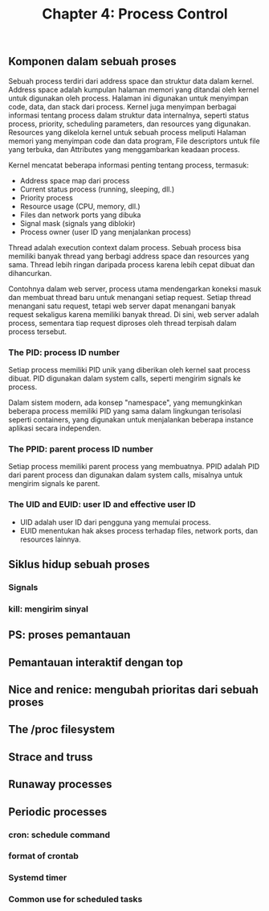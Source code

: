<h1 align="center">
  Chapter 4: Process Control
</h1>

<br>

## Komponen dalam sebuah proses

Sebuah process terdiri dari address space dan struktur data dalam kernel. Address space adalah kumpulan halaman memori yang ditandai oleh kernel untuk digunakan oleh process. Halaman ini digunakan untuk menyimpan code, data, dan stack dari process. Kernel juga menyimpan berbagai informasi tentang process dalam struktur data internalnya, seperti status process, priority, scheduling parameters, dan resources yang digunakan. Resources yang dikelola kernel untuk sebuah process meliputi Halaman memori yang menyimpan code dan data program, File descriptors untuk file yang terbuka, dan Attributes yang menggambarkan keadaan process.

Kernel mencatat beberapa informasi penting tentang process, termasuk:

- Address space map dari process
- Current status process (running, sleeping, dll.)
- Priority process
- Resource usage (CPU, memory, dll.)
- Files dan network ports yang dibuka
- Signal mask (signals yang diblokir)
- Process owner (user ID yang menjalankan process)

Thread adalah execution context dalam process. Sebuah process bisa memiliki banyak thread yang berbagi address space dan resources yang sama. Thread lebih ringan daripada process karena lebih cepat dibuat dan dihancurkan.

Contohnya dalam web server, process utama mendengarkan koneksi masuk dan membuat thread baru untuk menangani setiap request. Setiap thread menangani satu request, tetapi web server dapat menangani banyak request sekaligus karena memiliki banyak thread. Di sini, web server adalah process, sementara tiap request diproses oleh thread terpisah dalam process tersebut.

### The PID: process ID number

Setiap process memiliki PID unik yang diberikan oleh kernel saat process dibuat. PID digunakan dalam system calls, seperti mengirim signals ke process.

Dalam sistem modern, ada konsep "namespace", yang memungkinkan beberapa process memiliki PID yang sama dalam lingkungan terisolasi seperti containers, yang digunakan untuk menjalankan beberapa instance aplikasi secara independen.

### The PPID: parent process ID number

Setiap process memiliki parent process yang membuatnya. PPID adalah PID dari parent process dan digunakan dalam system calls, misalnya untuk mengirim signals ke parent.

### The UID and EUID: user ID and effective user ID

- UID adalah user ID dari pengguna yang memulai process.
- EUID menentukan hak akses process terhadap files, network ports, dan resources lainnya.

## Siklus hidup sebuah proses

### Signals

### kill: mengirim sinyal

## PS: proses pemantauan

## Pemantauan interaktif dengan top

## Nice and renice: mengubah prioritas dari sebuah proses

## The /proc filesystem

## Strace and truss

## Runaway processes

## Periodic processes

### cron: schedule command

### format of crontab

### Systemd timer

### Common use for scheduled tasks
